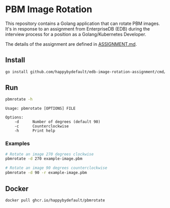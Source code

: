 # PBM Image Rotation

This repository contains a Golang application that can rotate PBM images. It's in response to an assignment from
EnterpriseDB (EDB) during the interview process for a position as a Golang/Kubernetes Developer.

The details of the assignment are defined in [ASSIGNMENT.md](ASSIGNMENT.md).

## Install

```sh
go install github.com/happybydefault/edb-image-rotation-assignment/cmd/pbmrotate@latest
```

## Run

```sh
pbmrotate -h
```

```
Usage: pbmrotate [OPTIONS] FILE

Options:
    -d      Number of degrees (default 90)
    -c      Counterclockwise
    -h      Print help
```

### Examples

```sh
# Rotate an image 270 degrees clockwise
pbmrotate -d 270 example-image.pbm

# Rotate an image 90 degrees counterclockwise
pbmrotate -d 90 -r example-image.pbm
```

## Docker

```sh
docker pull ghcr.io/happybydefault/pbmrotate
```
